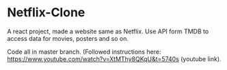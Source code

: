 # Netflix-Clone 

A react project, made a website same as Netflix. Use API form TMDB to access data for movies, posters and so on.

Code all in master branch.
(Followed instructions here: https://www.youtube.com/watch?v=XtMThy8QKqU&t=5740s (youtube link).
